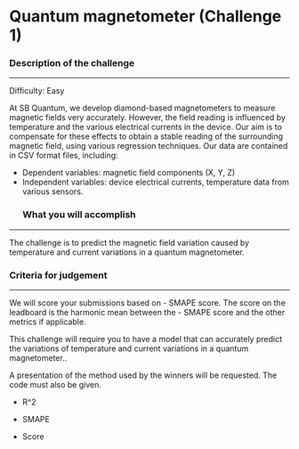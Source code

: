 # Quantum magnetometer (Challenge 1)

### Description of the challenge

---

Difficulty: Easy

At SB Quantum, we develop diamond-based magnetometers to measure magnetic fields very accurately. However, the field reading is influenced by temperature and the various electrical currents in the device. Our aim is to compensate for these effects to obtain a stable reading of the surrounding magnetic field, using various regression techniques. Our data are contained in CSV format files, including:

- Dependent variables: magnetic field components (X, Y, Z)
- Independent variables: device electrical currents, temperature data from various sensors.
  ### What you will accomplish

---

The challenge is to predict the magnetic field variation caused by temperature and current variations in a quantum magnetometer.

### Criteria for judgement

---

We will score your submissions based on - SMAPE score. The score on the leadboard is the harmonic mean between the - SMAPE score and the other metrics if applicable.

This challenge will require you to have a model that can accurately predict the variations of temperature and current variations in a quantum magnetometer..

A presentation of the method used by the winners will be requested. The code must also be given.

- R^2
- SMAPE

- Score

